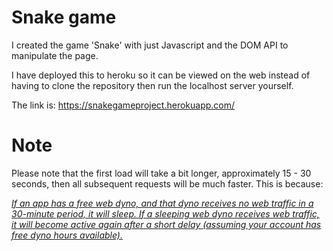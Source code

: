 # Snake game

I created the game 'Snake' with just Javascript and the DOM API to manipulate the page.

I have deployed this to heroku so it can be viewed on the web instead of having to clone the repository then run the localhost server yourself.

The link is: https://snakegameproject.herokuapp.com/

# Note
Please note that the first load will take a bit longer, approximately 15 - 30 seconds, then all subsequent requests will be much faster. This is because: 

<a href="https://devcenter.heroku.com/articles/free-dyno-hours#dyno-sleeping"><i>If an app has a free web dyno, and that dyno receives no web traffic in a 30-minute period, it will sleep. If a sleeping web dyno receives web traffic, it will become active again after a short delay (assuming your account has free dyno hours available).</i></a>

